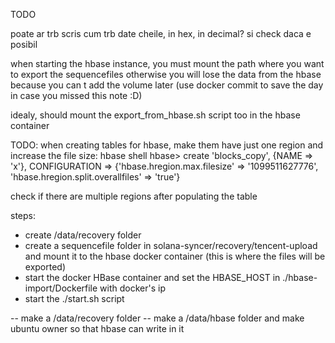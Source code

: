 TODO

poate ar trb scris cum trb date cheile, in hex, in decimal? si check daca e posibil


when starting the hbase instance, you must mount the path where you want to export the sequencefiles otherwise you will lose the data from the hbase because you can t add the volume later (use docker commit to save the day in case you missed this note :D)

idealy, should mount the export_from_hbase.sh script too in the hbase container

TODO: when creating tables for hbase, make them have just one region and increase the file size: 
hbase shell
hbase> create 'blocks_copy', {NAME => 'x'}, CONFIGURATION => {'hbase.hregion.max.filesize' => '1099511627776', 'hbase.hregion.split.overallfiles' => 'true'}

check if there are multiple regions after populating the table

steps:
- create /data/recovery folder
- create a sequencefile folder in solana-syncer/recovery/tencent-upload and mount it to the hbase docker container (this is where the files will be exported)
- start the docker HBase container and set the HBASE_HOST in ./hbase-import/Dockerfile with docker's ip
- start the ./start.sh script


-- make a /data/recovery folder
-- make a /data/hbase folder and make ubuntu owner so that hbase can write in it